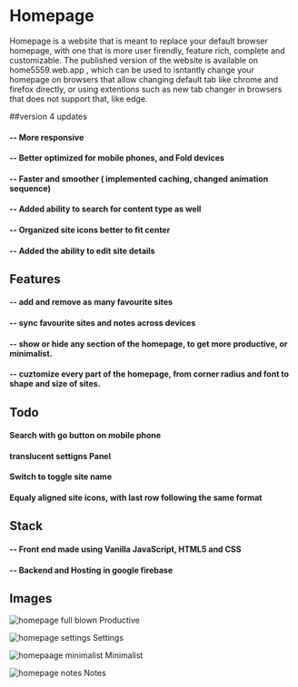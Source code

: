 # Homepage

Homepage is a website that is meant to replace your default browser homepage, with one that is more user firendly, feature rich, complete and customizable.
The published version of the website is available on home5559.web.app , which can be used to isntantly change your homepage on browsers that allow changing 
default tab like chrome and firefox directly, or using extentions such as new tab changer in browsers that does not support that, like edge. 

##version 4 updates
#### -- More responsive
#### -- Better optimized for mobile phones, and Fold devices
#### -- Faster and smoother ( implemented caching, changed animation sequence)
#### -- Added ability to search for content type as well 
#### -- Organized site icons better to fit center
#### -- Added the ability to edit site details

##  Features 
 #### -- add and remove as many favourite sites 
 #### -- sync favourite sites and notes across devices
 #### -- show or hide any section of the homepage, to get more productive, or minimalist.
 #### -- cuztomize every part of the homepage, from corner radius and font  to shape and size of sites.
 
 ## Todo
 #### Search with go button on mobile phone
 #### translucent settigns Panel
 #### Switch to toggle site name
 #### Equaly aligned site icons, with last row following the same format

## Stack
 #### -- Front end made using Vanilla JavaScript, HTML5 and CSS
 #### -- Backend and Hosting in google firebase

## Images

![homepage full blown](https://user-images.githubusercontent.com/72187226/196019288-4e9e0258-3b44-4099-a942-55dd149d8ed7.png)
Productive

![homepage settings](https://user-images.githubusercontent.com/72187226/196019292-089cfbe3-e172-4023-a208-a3440014c31b.png)
Settings

![homepaage minimalist](https://user-images.githubusercontent.com/72187226/196019293-b06de1fb-5bf0-45ec-ad2f-ade797e009d0.png)
Minimalist

![homepage notes](https://user-images.githubusercontent.com/72187226/196019291-95e14ff4-394e-4aae-8c49-ad7e82fe26ad.png)
Notes


